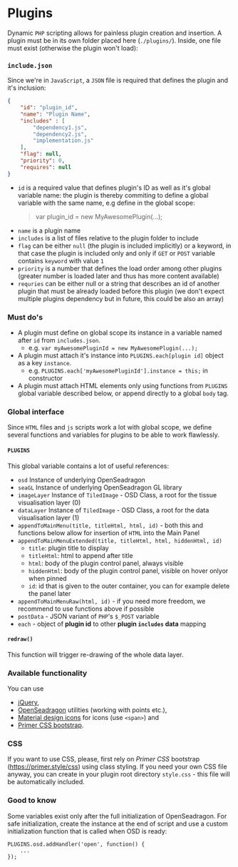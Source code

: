 # Plugins

Dynamic `PHP` scripting allows for painless plugin creation and insertion. A plugin must be in its own folder placed
 here (`./plugins/`). Inside, one file must exist (otherwise the plugin won't load):
 
### `include.json`
Since we're in `JavaScript`, a `JSON` file is required that defines the plugin and it's inclusion:

````json
{
    "id": "plugin_id",
    "name": "Plugin Name",
    "includes" : [
        "dependency1.js",
        "dependency2.js",
        "implementation.js"
    ],
    "flag": null,
    "priority": 0,
    "requires": null
}
````
- `id` is a required value that defines plugin's ID as well as it's global variable name: the plugin is thereby commiting 
to define a global variable with the same name, e.g define in the global scope:
     > var plugin_id = new MyAwesomePlugin(...);
- `name` is a plugin name 
- `includes` is a list of files relative to the plugin folder to include 
- `flag` can be either `null` (the plugin is included implicitly) or a keyword, in that case the plugin is included only and only
if `GET` or `POST` variable contains `keyword` with value `1`
- `priority` is a number that defines the load order among other plugins (greater number is loaded later and thus has more content available)
- `requries` can be either null or a string that describes an id of another plugin that must be already loaded before this plugin (we don't expect
multiple plugins dependency but in future, this could be also an array)

### Must do's
- A plugin must define on global scope its instance in a variable named after `id` from `includes.json`.
    - e.g. `var myAwesomePluginId = new MyAwesomePlugin(...);`
- A plugin must attach it's instance into `PLUGINS.each[plugin id]` object as a key `instance`.
    - e.g. `PLUGINS.each['myAwesomePluginId'].instance = this;` in constructor
- A plugin must attach HTML elements only using functions from `PLUGINS` global variable described below, or append directly to a global `body` tag.

### Global interface
Since `HTML` files and `js` scripts work a lot with global scope, we define several functions and variables for plugins to 
be able to work flawlessly.

#### `PLUGINS`
This global variable contains a lot of useful references:
- `osd` Instance of underlying OpenSeadragon
- `seaGL` Instance of underlying OpenSeadragon GL library
- `imageLayer` Instance of `TiledImage` - OSD Class, a root for the tissue visualisation layer (0)
- `dataLayer` Instance of `TiledImage` - OSD Class, a root for the data visualisation layer (1)
- `appendToMainMenu(title, titleHtml, html, id)` - both this and functions below allow for insertion of `HTML` into the Main Panel
- `appendToMainMenuExtended(title, titleHtml, html, hiddenHtml, id)`
    - `title`: plugin title to display
    - `titleHtml`: html to append after title
    - `html`: body of the plugin control panel, always visible
    - `hiddenHtml`: body of the plugin control panel, visible on hover onlyor when pinned
    - `id`: id that is given to the outer container, you can for example delete the panel later 
- `appendToMainMenuRaw(html, id)` - if you need more freedom, we recommend to use functions above if possible
- `postData` - JSON variant of `PHP`'s `$_POST` variable
- `each` - object of **plugin id** to other **plugin `includes` data** mapping

#### `redraw()`
This function will trigger re-drawing of the whole data layer.

### Available functionality
You can use
 - [jQuery](https://jquery.com/), 
 - [OpenSeadragon](https://openseadragon.github.io/docs/) utilities (working with points etc.), 
 - [Material design icons](https://fonts.google.com/icons?selected=Material+Icons)
 for icons (use `<span>`) and 
 - [Primer CSS bootstrap](https://primer.style/css).

### CSS
If you want to use CSS, please, first rely on _Primer CSS_ bootstrap (https://primer.style/css) using class styling. 
If you need your own CSS file anyway, you can create in your plugin root directory `style.css` - this file will be
automatically included.

### Good to know
Some variables exist only after the full initialization of OpenSeadragon. For safe initialization, create the instance
at the end of script and use a custom initialization function that is called when OSD is ready:
````
PLUGINS.osd.addHandler('open', function() {
	...
});
````